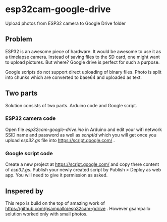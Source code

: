 # esp32cam-google-drive

Upload photos from ESP32 camera to Google Drive folder

## Problem

ESP32 is an awesome piece of hardware. It would be awesome to use it as a timelapse camera. Instead of saving files to the SD card, one might want to upload pictures. But where? Google drive is perfect for such a purpose.

Google scripts do not support direct uploading of binary files. Photo is split into chunks which are converted to base64 and uploaded as text.

## Two parts

Solution consists of two parts. Arduino code and Google script.

### ESP32 camera code

Open file _esp32cam-google-drive.ino_ in Arduino and edit your wifi network SSID name and password as well as _scriptId_ which you will get once you upload _esp32.gs_ file into https://script.google.com/ .

### Google script code

Create a new project at https://script.google.com/ and copy there content of _esp32.gs_. Publish your newly created script by Publish > Deploy as web app. You will need to give it permission as asked.

## Inspered by

This repo is build on the top of amazing work of https://github.com/gsampallo/esp32cam-gdrive . However gsampallo solution worked only with small photos.
